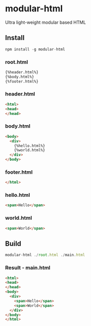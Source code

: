 # modular-html
Ultra light-weight modular based HTML

## Install

````js
npm install -g modular-html
````

### root.html

````html
{%header.html%}
{%body.html%}
{%footer.html%}
````

### header.html

````html
<html>
<head>
</head>
````

### body.html

````html
<body>
  <div>
    {%hello.html%}
    {%world.html%}
  </div>
</body>
````

### footer.html

````html
</html>
````

### hello.html

````html
<span>Hello</span>
````

### world.html

````html
<span>World</span>
````

## Build

````js
modular-html ./root.html ./main.html
````

### Result - main.html

````html
<html>
<head>
</head>
<body>
  <div>
    <span>Hello</span>
    <span>World</span>
  </div>
</body>
</html>
````
